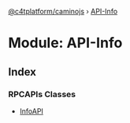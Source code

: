 [@c4tplatform/caminojs](../README.md) › [API-Info](api_info.md)

# Module: API-Info

## Index

### RPCAPIs Classes

* [InfoAPI](../classes/api_info.infoapi.md)
